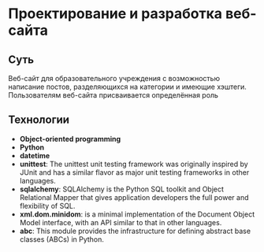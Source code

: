 # Проектирование и разработка веб-сайта 

## Суть
Веб-сайт для образовательного учреждения с возможностью написание постов, разделяющихся на категории и имеющие хэштеги. Пользователям веб-сайта присваивается определённая роль

## Технологии
- **Object-oriented programming**
- **Python**
- **datetime**
- **unittest**: The unittest unit testing framework was originally inspired by JUnit and has a similar flavor as major unit testing frameworks in other languages.
- **sqlalchemy**: SQLAlchemy is the Python SQL toolkit and Object Relational Mapper that gives application developers the full power and flexibility of SQL.
- **xml.dom.minidom**: is a minimal implementation of the Document Object Model interface, with an API similar to that in other languages.
- **abc**: This module provides the infrastructure for defining abstract base classes (ABCs) in Python.

